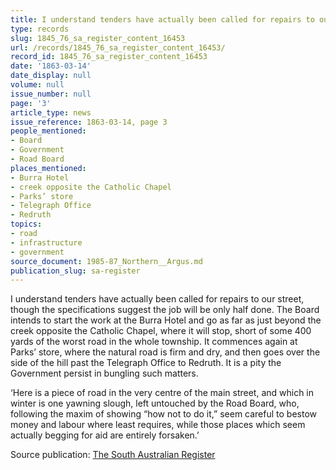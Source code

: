 ```yaml
---
title: I understand tenders have actually been called for repairs to our street
type: records
slug: 1845_76_sa_register_content_16453
url: /records/1845_76_sa_register_content_16453/
record_id: 1845_76_sa_register_content_16453
date: '1863-03-14'
date_display: null
volume: null
issue_number: null
page: '3'
article_type: news
issue_reference: 1863-03-14, page 3
people_mentioned:
- Board
- Government
- Road Board
places_mentioned:
- Burra Hotel
- creek opposite the Catholic Chapel
- Parks’ store
- Telegraph Office
- Redruth
topics:
- road
- infrastructure
- government
source_document: 1985-87_Northern__Argus.md
publication_slug: sa-register
---
```


I understand tenders have actually been called for repairs to our street, though the specifications suggest the job will be only half done.  The Board intends to start the work at the Burra Hotel and go as far as just beyond the creek opposite the Catholic Chapel, where it will stop, short of some 400 yards of the worst road in the whole township.  It commences again at Parks’ store, where the natural road is firm and dry, and then goes over the side of the hill past the Telegraph Office to Redruth.  It is a pity the Government persist in bungling such matters.

‘Here is a piece of road in the very centre of the main street, and which in winter is one yawning slough, left untouched by the Road Board, who, following the maxim of showing “how not to do it,” seem careful to bestow money and labour where least requires, while those places which seem actually begging for aid are entirely forsaken.’

Source publication: [The South Australian Register](/publications/sa-register/)
